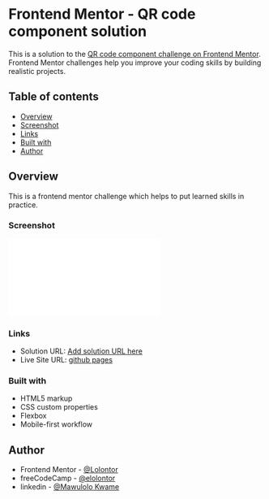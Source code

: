 # Frontend Mentor - QR code component solution

This is a solution to the [QR code component challenge on Frontend Mentor](https://www.frontendmentor.io/challenges/qr-code-component-iux_sIO_H). Frontend Mentor challenges help you improve your coding skills by building realistic projects. 

## Table of contents

- [Overview](#overview)
- [Screenshot](#screenshot)
- [Links](#links)
- [Built with](#built-with)
- [Author](#author)


## Overview

This is a frontend mentor challenge which helps to put learned skills in practice.

### Screenshot

![](./screenshot/screenshot.pdf)


### Links

- Solution URL: [Add solution URL here](https://your-solution-url.com)
- Live Site URL: [github pages](https://lolontor.github.io/qr-code-component/)



### Built with

- HTML5 markup
- CSS custom properties
- Flexbox
- Mobile-first workflow



## Author


- Frontend Mentor - [@Lolontor](https://www.frontendmentor.io/profile/Lolontor)
- freeCodeCamp - [@elolontor](https://www.freecodecamp.org/elolontor)
- linkedin - [@Mawulolo Kwame](https://www.linkedin.com/in/mawulolo-kwame-b54a171a1)


